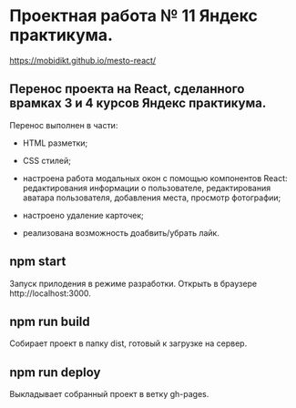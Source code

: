 # Проектная работа № 11 Яндекс практикума.

https://mobidikt.github.io/mesto-react/

## Перенос проекта на React, сделанного врамках 3 и 4 курсов Яндекс практикума.

Перенос выполнен в части:

- HTML разметки;

- CSS стилей;

- настроена работа модальных окон с помощью компонентов React: редактирования информации о пользователе, редактирования аватара пользователя, добавления места, просмотр фотографии;

- настроено удаление карточек;

- реализована возможность доабвить/убрать лайк.

## npm start

Запуск прилодения в режиме разработки.
Открыть в браузере http://localhost:3000.

## npm run build

Собирает проект в папку dist, готовый к загрузке на сервер.

## npm run deploy

Выкладывает собранный проект в ветку gh-pages.
